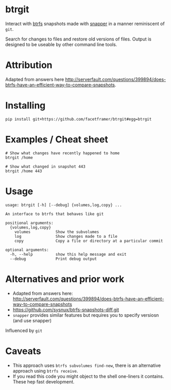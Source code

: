 <!-- This is generated by make-readme.py do not edit -->
# btrgit

Interact with [btrfs](https://btrfs.wiki.kernel.org/index.php/Main_Page) snapshots made with [snapper](http://snapper.io/documentation.html) in a manner reminiscent of `git`.

Search for changes to files and restore old versions of files. Output is designed to be useable by other command line tools.

# Attribution

Adapted from answers here http://serverfault.com/questions/399894/does-btrfs-have-an-efficient-way-to-compare-snapshots.

# Installing

```
pip install git+https://github.com/facetframer/btrgit#egg=btrgit
```

# Examples / Cheat sheet

```
# Show what changes have recently happened to home
btrgit /home

# Show what changed in snapshot 443
btrgit /home 443

```

# Usage

```
usage: btrgit [-h] [--debug] {volumes,log,copy} ...

An interface to btrfs that behaves like git

positional arguments:
  {volumes,log,copy}
    volumes           Show the subvolumes
    log               Show changes made to a file
    copy              Copy a file or directory at a particular commit

optional arguments:
  -h, --help          show this help message and exit
  --debug             Print debug output

```


# Alternatives and prior work

- Adapted from answers here: http://serverfault.com/questions/399894/does-btrfs-have-an-efficient-way-to-compare-snapshots
- https://github.com/sysnux/btrfs-snapshots-diff.git
- `snapper` provides similar features but requires you to specify versiosn (and use snapper)

Influenced by `git`

# Caveats

- This approach uses `btrfs subvolumes find-new`, there is an alternative approach using `btrfs receive`.
- If you read this code you might object to the shell one-liners it contains. These hep fast development.

